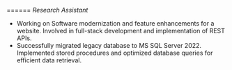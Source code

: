 <!-- ---
title: "Waksman Inst of Microbiology, New Brunswick"
collection: publications
permalink: /workexperience/workexperience_1
--- -->

======
<i>Research Assistant</i><br>


* Working on Software modernization and feature enhancements for a website. Involved in full-stack development and
implementation of REST APIs.
* Successfully migrated legacy database to MS SQL Server 2022. Implemented stored procedures and optimized database
queries for efficient data retrieval.